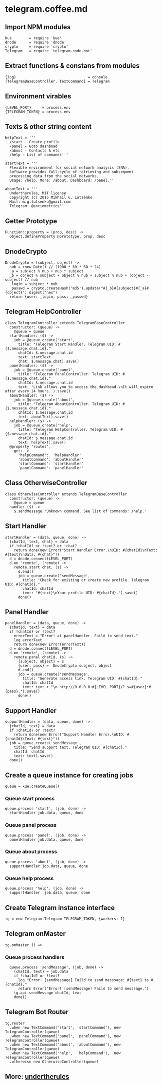 # telegram.coffee.md

## Import NPM modules

    kue        = require 'kue'
    dnode      = require 'dnode'
    crypto     = require 'crypto'
    Telegram   = require 'telegram-node-bot'

## Extract functions & constans from modules

    {log}                                 = console
    {TelegramBaseController, TextCommand} = Telegram

## Environment virables

    {LEVEL_PORT}     = process.env
    {TELEGRAM_TOKEN} = process.env

## Texts & other string content

    helpText = '''
      /start - Create profile
      /panel - Goto dashboad
      /about - Contacts & etc
      /help - List of commands'''

    startText = '''
      Flexible environment for social network analysis (SNA).
      Software provides full-cycle of retrieving and subsequent
      processing data from the social networks.
      Usage: /help. More: /about. Dashboard: /panel.'''

    aboutText = '''
      Undertherules, MIT license
      Copyright (c) 2016 Mikhail G. Lutsenko
      Mail: m.g.lutsenko@gmail.com
      Telegram: @sociometrics'''

## Getter Prototype

    Function::property = (prop, desc) ->
      Object.defineProperty @prototype, prop, desc

## DnodeCrypto

    DnodeCrypto = (subject, object) ->
      nub = +new Date() // (1000 * 60 * 60 * 24)
      _a = subject % nub + nub * subject
      _b = object % subject + object % nub + subject % nub + (object - subject) // nub
      _login = subject * nub
      _passwd = crypto.createHash('md5').update("#{_b}#{subject}#{_a}#{object}").digest("hex")
      return {user: _login, pass: _passwd}

## Telegram HelpController

    class TelegramController extends TelegramBaseController
      constructor: (queue) ->
        @queue = queue
      startHandler: ($) ->
        job = @queue.create('start',
          title: "Telegram Start Handler. Telegram UID: #{$.message.chat.id}."
          chatId: $.message.chat.id
          text: startText
          chat: $.message.chat).save()
      panelHandler: ($) ->
        job = @queue.create('panel',
          title: "Telegram PanelController. Telegram UID: #{$.message.chat.id}."
          chatId: $.message.chat.id
          text: 'Link allows you to access the dashboad.\nIt will expire after every 24 hours.').save()
      aboutHandler: ($) ->
        job = @queue.create('about',
          title: "Telegram AboutController. Telegram UID: #{$.message.chat.id}."
          chatId: $.message.chat.id
          text: aboutText).save()
      helpHandler: ($) ->
        job = @queue.create('help',
          title: "Telegram HelpController. Telegram UID: #{$.message.chat.id}."
          chatId: $.message.chat.id
          text: helpText).save()
      @property 'routes',
        get: ->
          'helpCommand':  'helpHandler'
          'aboutCommand': 'aboutHandler'
          'startCommand': 'startHandler'
          'panelCommand': 'panelHandler'

## Class OtherwiseController

    class OtherwiseController extends TelegramBaseController
      constructor: (queue) ->
        @queue = queue
      handle: ($) ->
        $.sendMessage 'Unknown command. See list of commands: /help.'

## Start Handler

    startHandler = (data, queue, done) ->
      {chatId, text, chat} = data
      if !chatId? or !text? or !chat?
        return done(new Error("Start Handler Error.\nUID: #{chatId}\nText: #{text}\nData: #{chat}"))
      d = dnode.connect(LEVEL_PORT)
      d.on 'remote', (remote) ->
        remote.start chat, (s) ->
          d.end()
          job = queue.create('sendMessage',
            title: "Check for existing or create new profile. Telegram UID: #{chatId}."
            chatId: chatId
            text: "#{text}\nYour profile UID: #{chatId}.").save()
          done()

## Panel Handler

    panelHandler = (data, queue, done) ->
      {chatId, text} = data
      if !chatId? or !text?
        errorText = "Error! at panelHandler. Faild to send text."
        log errorText
        return done(new Error(errorText))
      d = dnode.connect(LEVEL_PORT)
      d.on 'remote', (remote) ->
        remote.panel chatId, (s) ->
          {subject, object} = s
          {user, pass} =  DnodeCrypto subject, object
          d.end()
          job = queue.create('sendMessage',
            title: "Generate access link. Telegram UID: #{chatId}."
            chatId: chatId
            text: text + "\n http://0.0.0.0:#{LEVEL_PORT}/?_s=#{user}:#{pass}.").save()
          done()

## Support Handler

    supportHandler = (data, queue, done) ->
      {chatId, text} = data
      if !chatId? or !text?
        return done(new Error("Support Handler Error.\nUID: #{chatId}\Text: #{text}"))
      job = queue.create('sendMessage',
        title: "Send support text. Telegram UID: #{chatId}."
        chatId: chatId
        text: text).save()
      done()

## Create a queue instance for creating jobs

    queue = kue.createQueue()

###  Queue **start** process

    queue.process 'start', (job, done) ->
      startHandler job.data, queue, done

###  Queue **panel** process

    queue.process 'panel', (job, done) ->
      panelHandler job.data, queue, done

###  Queue **about** process

    queue.process 'about', (job, done) ->
      supportHandler job.data, queue, done

###  Queue **help** process

    queue.process 'help', (job, done) ->
      supportHandler  job.data, queue, done

## Create Telegram instance interface

    tg = new Telegram.Telegram TELEGRAM_TOKEN, {workers: 1}

## Telegram onMaster

    tg.onMaster () =>

### Queue process handlers

      queue.process 'sendMessage', (job, done) ->
        {chatId, text} = job.data
        if !chatId? or !text?
          log "Error! [sendMessage] Faild to send messsage: #{text} to #{chatId}."
          return Error("Error! [sendMessage] Faild to send messsage.")
        tg.api.sendMessage chatId, text
        done()

## Telegram Bot Router

    tg.router
      .when new TextCommand('start', 'startCommand'), new TelegramController(queue)
      .when new TextCommand('panel', 'panelCommand'), new TelegramController(queue)
      .when new TextCommand('about', 'aboutCommand'), new TelegramController(queue)
      .when new TextCommand('help',  'helpCommand'),  new TelegramController(queue)
      .otherwise new OtherwiseController(queue)

## More: [undertherules](https://github.com/caffellatte/undertherules)
